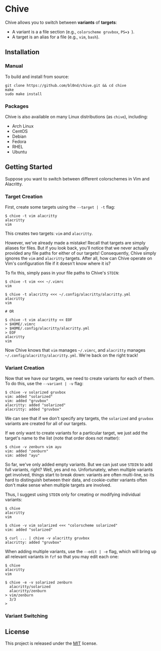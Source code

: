 # Chive

Chive allows you to switch between **variants** of **targets**:

* A variant is a a file section (e.g., `colorscheme gruvbox`, `PS=❯ `).
* A target is an alias for a file (e.g., `vim`, `bash`).

<!--## Motivation-->

<!--Traditionally, you'd more or less maintain entire copies of both files and-->
<!--switch between the copies manually. However,-->

<!--* The differences between copies are typically small compared to the rest of-->
  <!--the file, making this approach quite wasteful.-->

<!--* You have to switch copies for each file manually. That is, you have to do-->
  <!--something like `cp vim-gruvbox ~/.vimrc && cp bash-pure ~/.bashrc`).-->

<!--Most other solutions typically use a version control system such as Git,-->
<!--tracking different versions of files as branches or commits. However,-->

<!--* This often requires turning `$HOME` or other directories into a Git repository.-->

<!--* If you track changes unrelated to color schemes and prompts, maintaining and-->
  <!--switching between different versions becomes a lot harder. And even if you-->
  <!--don't, you'd have to manually exclude the unrelated changes on every-->
  <!--staging/commit.-->

<!--* It's much too complex for what we're trying to do. You shouldn't need to know-->
  <!--how commits or branches work just to switch color schemes.-->

<!--Finally, we have programs such as [mondo]() and [pywal](), which more or less-->
<!--use special template files to replace sections of a file. However,-->

<!--* They typically require modifications to the original file.-->

<!--* They're quite limited in scope (e.g., `mondo` and `pywal` are geared towards-->
  <!--colors).-->

<!--And so here we are.-->

## Installation

### Manual

To build and install from source:

```
git clone https://github.com/bl0nd/chive.git && cd chive
make
sudo make install
```

### Packages

Chive is also available on many Linux distributions (as `chive`), including:

* Arch Linux
* CentOS
* Debian
* Fedora
* RHEL
* Ubuntu

## Getting Started

Suppose you want to switch between different colorschemes in Vim and Alacritty.

### Target Creation

First, create some targets using the `--target | -t` flag:

```console
$ chive -t vim alacritty
alacritty
vim
```

This creates two targets: `vim` and `alacritty`.

However, we've already made a mistake! Recall that targets are simply aliases
for files. But if you look back, you'll notice that we never actually provided
any file paths for either of our targets! Consequently, Chive simply ignores
the `vim` and `alacritty` targets. After all, how can Chive operate on Vim's
configuration file if it doesn't know where it is?

To fix this, simply pass in your file paths to Chive's `STDIN`:

```console
$ chive -t vim <<< ~/.vimrc
vim

$ chive -t alacritty <<< ~/.config/alacritty/alacritty.yml
alacritty
vim

# OR

$ chive -t vim alacritty << EOF
> $HOME/.vimrc
> $HOME/.config/alacritty/alacritty.yml
> EOF
alacritty
vim
```

Now Chive knows that `vim` manages `~/.vimrc`, and `alacritty` manages
`~/.config/alacritty/alacritty.yml`. We're back on the right track!

<!--* To have shell expansion and substitution in here strings, don't quote the string.-->

<!--* Here docs don't expand `~`, so be sure to use `$HOME` instead.-->

### Variant Creation

Now that we have our targets, we need to create variants for each of them. To
do this, use the `--variant | -v` flag:

```console
$ chive -v solarized gruvbox
vim: added "solarized"
vim: added "gruvbox"
alacritty: added "solarized"
alacritty: added "gruvbox"
```

We can see that if we don't specify any targets, the `solarized` and `gruvbox`
variants are created for all of our targets.

If we only want to create variants for a particular target, we just add the
target's name to the list (note that order does not matter):

```console
$ chive -v zenburn vim ayu
vim: added "zenburn"
vim: added "ayu"
```

So far, we've only added empty variants. But we can just use `STDIN` to add
full variants, right? Well, yes and no. Unfortunately, when multiple variants
get involved, things start to break down: variants are often multi-line, so its
hard to distinguish between their data, and cookie-cutter variants often don't
make sense when multiple targets are involved.

Thus, I suggest using `STDIN` only for creating or modifying individual
variants:

```console
$ chive
alacritty
vim

$ chive -v vim solarized <<< "colorscheme solarized"
vim: added "solarized"

$ curl ... | chive -v alacritty gruvbox
alacritty: added "gruvbox"
```

When adding multiple variants, use the `--edit | -e` flag, which will bring up
all relevant variants in `fzf` so that you may edit each one:

<!--TODO: Use GIF here-->

  ```console
  $ chive
  alacritty
  vim

  $ chive -e -v solarized zenburn
    alacritty/solarized
    alacritty/zenburn
  > vim/zenburn
	3/3
  >
  ```

### Variant Switching

<!--### Rules-->

<!--#### Naming-->
<!--* Target and template names may consist of letters, numbers, `-`, and `_`.-->
<!--* Target and template names may start with a letter or number.-->
<!--* Target and template names must be unique across target and template namespaces-->

<!--#### Variants-->
<!--In order to switch variants without requiring additional information in the-->
<!--original target file, Chive needs some help. In particular, Chive needs to-->
<!--somehow know where in the target to begin deleting and adding text/data.-->

<!--To do this, Chive searches all the variants for a particular target to see if-->
<!--any of them has an exact match against the target file. If there is, then Chive-->
<!--can determine on its own where it needs to start and how much work it needs to-->
<!--do. If none of the variants have a match against the target, then Chive cannot-->
<!--do anything.-->

<!--Consequently, it is very important that you do not modify sections managed by-->
<!--Chive and that your initial variant matches what you have in the target file-->
<!--exactly, otherwise Chive won't know where to start!-->

## License
This project is released under the [MIT](LICENSE) license.
